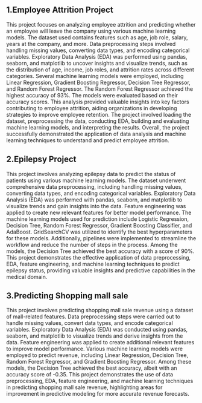 ## 1.Employee Attrition Project

This project focuses on analyzing employee attrition and predicting whether an employee will leave the company using various machine learning models. 
The dataset used contains features such as age, job role, salary, years at the company, and more. Data preprocessing steps involved handling missing values, converting data types, and encoding categorical variables. 
Exploratory Data Analysis (EDA) was performed using pandas, seaborn, and matplotlib to uncover insights and visualize trends, such as the distribution of age, income, job roles, and attrition rates across different categories. 
Several machine learning models were employed, including Linear Regression, Gradient Boosting Regressor, Decision Tree Regressor, and Random Forest Regressor. The Random Forest Regressor achieved the highest accuracy of 93%. 
The models were evaluated based on their accuracy scores. This analysis provided valuable insights into key factors contributing to employee attrition, aiding organizations in developing strategies to improve employee retention. 
The project involved loading the dataset, preprocessing the data, conducting EDA, building and evaluating machine learning models, and interpreting the results. 
Overall, the project successfully demonstrated the application of data analysis and machine learning techniques to understand and predict employee attrition.

## 2.Epilepsy Project

This project involves analyzing epilepsy data to predict the status of patients using various machine learning models. The dataset underwent comprehensive data preprocessing, including handling missing values, converting data types, and encoding categorical variables. Exploratory Data Analysis (EDA) was performed with pandas, seaborn, and matplotlib to visualize trends and gain insights into the data. Feature engineering was applied to create new relevant features for better model performance. The machine learning models used for prediction include Logistic Regression, Decision Tree, Random Forest Regressor, Gradient Boosting Classifier, and AdaBoost. GridSearchCV was utilized to identify the best hyperparameters for these models. Additionally, pipelines were implemented to streamline the workflow and reduce the number of steps in the process. Among the models, the Decision Tree achieved the best accuracy with a score of 90%. This project demonstrates the effective application of data preprocessing, EDA, feature engineering, and machine learning techniques to predict epilepsy status, providing valuable insights and predictive capabilities in the medical domain.

## 3.Predicting Shopping mall sale

This project involves predicting shopping mall sale revenue using a dataset of mall-related features. Data preprocessing steps were carried out to handle missing values, convert data types, and encode categorical variables. Exploratory Data Analysis (EDA) was conducted using pandas, seaborn, and matplotlib to visualize trends and derive insights from the data. Feature engineering was applied to create additional relevant features to improve model performance. Various machine learning models were employed to predict revenue, including Linear Regression, Decision Tree, Random Forest Regressor, and Gradient Boosting Regressor. Among these models, the Decision Tree achieved the best accuracy, albeit with an accuracy score of -0.35. This project demonstrates the use of data preprocessing, EDA, feature engineering, and machine learning techniques in predicting shopping mall sale revenue, highlighting areas for improvement in predictive modeling for more accurate revenue forecasts.


